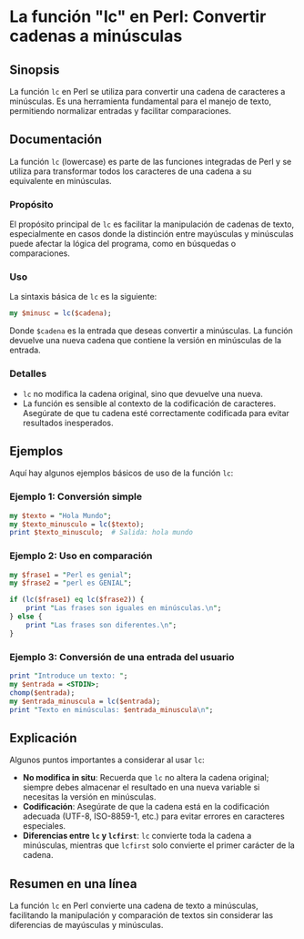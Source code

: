 <!--
Meta Description: # La función "lc" en Perl: Convertir cadenas a minúsculas ## Sinopsis La función `lc` en Perl se utiliza para convertir una cadena de caracteres a min...
Meta Keywords: minúsculas, cadena, perl, una, función
-->

# La función "lc" en Perl: Convertir cadenas a minúsculas

## Sinopsis
La función `lc` en Perl se utiliza para convertir una cadena de caracteres a minúsculas. Es una herramienta fundamental para el manejo de texto, permitiendo normalizar entradas y facilitar comparaciones.

## Documentación
La función `lc` (lowercase) es parte de las funciones integradas de Perl y se utiliza para transformar todos los caracteres de una cadena a su equivalente en minúsculas.

### Propósito
El propósito principal de `lc` es facilitar la manipulación de cadenas de texto, especialmente en casos donde la distinción entre mayúsculas y minúsculas puede afectar la lógica del programa, como en búsquedas o comparaciones.

### Uso
La sintaxis básica de `lc` es la siguiente:

```perl
my $minusc = lc($cadena);
```

Donde `$cadena` es la entrada que deseas convertir a minúsculas. La función devuelve una nueva cadena que contiene la versión en minúsculas de la entrada.

### Detalles
- `lc` no modifica la cadena original, sino que devuelve una nueva.
- La función es sensible al contexto de la codificación de caracteres. Asegúrate de que tu cadena esté correctamente codificada para evitar resultados inesperados.

## Ejemplos
Aquí hay algunos ejemplos básicos de uso de la función `lc`:

### Ejemplo 1: Conversión simple
```perl
my $texto = "Hola Mundo";
my $texto_minusculo = lc($texto);
print $texto_minusculo;  # Salida: hola mundo
```

### Ejemplo 2: Uso en comparación
```perl
my $frase1 = "Perl es genial";
my $frase2 = "perl es GENIAL";

if (lc($frase1) eq lc($frase2)) {
    print "Las frases son iguales en minúsculas.\n";
} else {
    print "Las frases son diferentes.\n";
}
```

### Ejemplo 3: Conversión de una entrada del usuario
```perl
print "Introduce un texto: ";
my $entrada = <STDIN>;
chomp($entrada);
my $entrada_minuscula = lc($entrada);
print "Texto en minúsculas: $entrada_minuscula\n";
```

## Explicación
Algunos puntos importantes a considerar al usar `lc`:

- **No modifica in situ**: Recuerda que `lc` no altera la cadena original; siempre debes almacenar el resultado en una nueva variable si necesitas la versión en minúsculas.
- **Codificación**: Asegúrate de que la cadena está en la codificación adecuada (UTF-8, ISO-8859-1, etc.) para evitar errores en caracteres especiales.
- **Diferencias entre `lc` y `lcfirst`**: `lc` convierte toda la cadena a minúsculas, mientras que `lcfirst` solo convierte el primer carácter de la cadena.

## Resumen en una línea
La función `lc` en Perl convierte una cadena de texto a minúsculas, facilitando la manipulación y comparación de textos sin considerar las diferencias de mayúsculas y minúsculas.